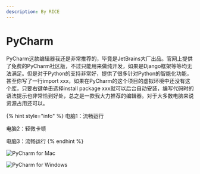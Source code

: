 ```yaml
---
description: By RICE
---
```


# PyCharm

PyCharm这款编辑器我还是非常推荐的，毕竟是JetBrains大厂出品。官网上提供了免费的PyCharm社区版，不过只能用来做纯开发，如果是Django框架等等均无法满足。但是对于Python的支持非常好，提供了很多针对Python的智能化功能，甚至你写了一行import xxx，如果在PyCharm的这个项目的虚拟环境中还没有这个库，只要右键单击选择install package xxx就可以后台自动安装，编写代码时的语法提示也非常恰到好处，总之是一款我大力推荐的编辑器。对于大多数电脑来说资源占用还可以。

{% hint style="info" %}
电脑1：流畅运行

电脑2：轻微卡顿

电脑3：流畅运行
{% endhint %}

![PyCharm for Mac](https://pic1.zhimg.com/80/v2-319da4d9efd9298d6e42aa56b942f704_1440w.jpg)

![PyCharm for Windows](https://pic3.zhimg.com/80/v2-3bee3c5f773448c0f5d1dea45793995e_1440w.jpg)

